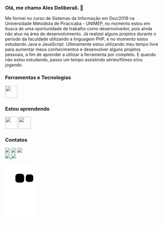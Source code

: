 ### Olá, me chamo Alex Deliberali. 👊

Me formei no curso de Sistemas da Informação em Dez/2019 na Universidade Metodista de Piracicaba - UNIMEP, no momento estou em busca de uma oportunidade de trabalho como desenvolvedor, pois ainda não atuo na área de desenvolvimento.
Já realizei alguns projetos durante o período da faculdade utilizando a linguagem PHP, e no momento estou estudando Java e JavaScript.
Ultimamente estou utilizando meu tempo livre para aumentar meus conhecimentos e desenvolver alguns projetos pessoais, a fim de aprender a utilizar a ferramenta por completo. E quando não estou estudando, passo um tempo assistindo séries/filmes e/ou jogando.



### Ferramentas e Tecnologias

<img src="https://cdn.jsdelivr.net/gh/devicons/devicon/icons/php/php-original.svg" width = "40" height="40"/> 


### Estou aprendendo

<img src="https://cdn.jsdelivr.net/gh/devicons/devicon/icons/java/java-original.svg" width = "40" height="40"/>    <img src="https://cdn.jsdelivr.net/gh/devicons/devicon/icons/javascript/javascript-original.svg" width = "40" height="40"/>


### Contatos

<div>
<a href="https://instagram.com/alexdeliberali" target="_blank"><img src="https://img.shields.io/badge/-Instagram-%23E4405F?style=for-the-badge&logo=instagram&logoColor=white" target="_blank"></a>
<a href = "mailto:alexdeliberali@gmail.com"><img src="https://img.shields.io/badge/Gmail-D14836?style=for-the-badge&logo=gmail&logoColor=white" target="_blank"></a>
<a href="https://www.linkedin.com/in/alexsander-deliberali-a8b13213b/" target="_blank"><img src="https://img.shields.io/badge/-LinkedIn-%230077B5?style=for-the-badge&logo=linkedin&logoColor=white" target="_blank"></a>   
</div>


<div>
<a href="https://github.com/alexdeliberali">
<img height="180em" src="https://github-readme-stats.vercel.app/api/top-langs/?username=alexdeliberali&layout=compact&langs_count=7&theme=dark"/>
<img height="180em" src="https://github-readme-stats.vercel.app/api?username=alexdeliberali&show_icons=true&theme=dark&include_all_commits=true&count_private=true"/>
</div>

 
 ![Snake animation](https://github.com/alexdeliberali/alexdeliberali/blob/output/github-contribution-grid-snake.svg)
<!--
**AlexDeliberali/alexdeliberali** is a ✨ _special_ ✨ repository because its `README.md` (this file) appears on your GitHub profile.

Here are some ideas to get you started:

- 🔭 I’m currently working on ...
- 🌱 I’m currently learning ...
- 👯 I’m looking to collaborate on ...
- 🤔 I’m looking for help with ...
- 💬 Ask me about ...
- 📫 How to reach me: ...
- 😄 Pronouns: ...
- ⚡ Fun fact: ...
-->
